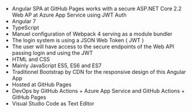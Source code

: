 

  - Angular SPA at GitHub Pages works with a secure ASP.NET Core 2.2 Web AP at Azure App Service using JWT Auth
  - Angular 7 
  - TypeScript
  - Manuel configuration of Webpack 4 serving as a module bundler
  - The login system is using a JSON Web Token ( JWT )
  - The user will have access to the secure endpoints of the Web API passing login and using the JWT
  - HTML and CSS
  - Mainly JavaScript ES5, ES6 and ES7
  - Traditionel Bootstrap by CDN for the responsive design of this Angular App
  - Hosted at GitHub Pages
  - DevOps by GitHub Actions + Azure App Service and GitHub Actions + GitHub Pages
  - Visual Studio Code as Text Editor
  
